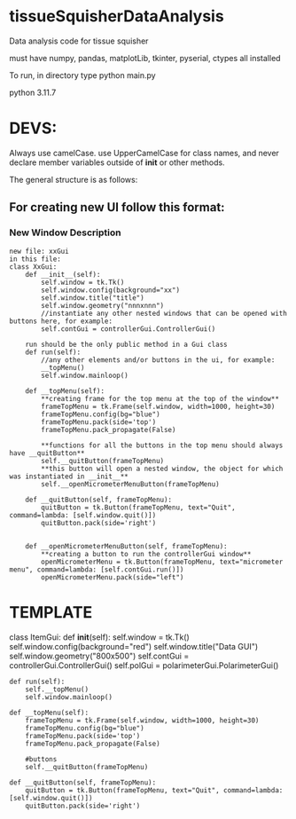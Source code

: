 # tissueSquisherDataAnalysis
Data analysis code for tissue squisher

must have numpy, pandas, matplotLib, tkinter, pyserial, ctypes all installed

To run, in directory type python main.py

python 3.11.7


# DEVS:

Always use camelCase. use UpperCamelCase for class names, and never declare member variables outside of __init__ or other methods. 


The general structure is as follows:



## For creating new UI follow this format:


### New Window Description
    new file: xxGui
    in this file:
    class XxGui:
        def __init__(self):
            self.window = tk.Tk()
            self.window.config(background="xx")
            self.window.title("title")
            self.window.geometry("nnnxnnn")
            //instantiate any other nested windows that can be opened with buttons here, for example:
            self.contGui = controllerGui.ControllerGui()

        run should be the only public method in a Gui class
        def run(self):
            //any other elements and/or buttons in the ui, for example:
            __topMenu()
            self.window.mainloop()

        def __topMenu(self):
            **creating frame for the top menu at the top of the window**
            frameTopMenu = tk.Frame(self.window, width=1000, height=30)
            frameTopMenu.config(bg="blue")
            frameTopMenu.pack(side='top')
            frameTopMenu.pack_propagate(False)

            **functions for all the buttons in the top menu should always have __quitButton**
            self.__quitButton(frameTopMenu)
            **this button will open a nested window, the object for which was instantiated in __init__**
            self.__openMicrometerMenuButton(frameTopMenu)

        def __quitButton(self, frameTopMenu):
            quitButton = tk.Button(frameTopMenu, text="Quit", command=lambda: [self.window.quit()]) 
            quitButton.pack(side='right') 


        def __openMicrometerMenuButton(self, frameTopMenu):
            **creating a button to run the controllerGui window**
            openMicrometerMenu = tk.Button(frameTopMenu, text="micrometer menu", command=lambda: [self.contGui.run()])
            openMicrometerMenu.pack(side="left")



# TEMPLATE    

class ItemGui:
    def __init__(self):
        self.window = tk.Tk()
        self.window.config(background="red")
        self.window.title("Data GUI")
        self.window.geometry("800x500")
        self.contGui = controllerGui.ControllerGui()
        self.polGui = polarimeterGui.PolarimeterGui()

    def run(self):
        self.__topMenu()
        self.window.mainloop()
    
    def __topMenu(self):
        frameTopMenu = tk.Frame(self.window, width=1000, height=30)
        frameTopMenu.config(bg="blue")
        frameTopMenu.pack(side='top')
        frameTopMenu.pack_propagate(False)

        #buttons
        self.__quitButton(frameTopMenu)

    def __quitButton(self, frameTopMenu):
        quitButton = tk.Button(frameTopMenu, text="Quit", command=lambda: [self.window.quit()]) 
        quitButton.pack(side='right') 
